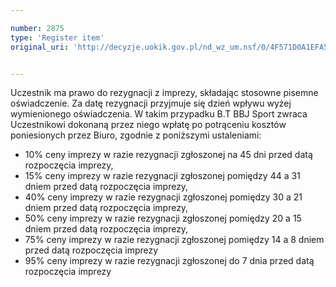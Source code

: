 ```yaml
---

number: 2875
type: 'Register item'
original_uri: 'http://decyzje.uokik.gov.pl/nd_wz_um.nsf/0/4F571D0A1EFA572EC12579B3003806EB?OpenDocument'


---
```


Uczestnik ma prawo do rezygnacji z imprezy, składając stosowne pisemne oświadczenie. Za datę rezygnacji przyjmuje się dzień wpływu wyżej wymienionego oświadczenia. W takim przypadku B.T BBJ Sport zwraca Uczestnikowi dokonaną przez niego wpłatę po potrąceniu kosztów poniesionych przez Biuro, zgodnie z poniższymi ustaleniami:  
- 10% ceny imprezy w razie rezygnacji zgłoszonej na 45 dni przed datą rozpoczęcia imprezy, 
- 15% ceny imprezy w razie rezygnacji zgłoszonej pomiędzy 44 a 31 dniem przed datą rozpoczęcia imprezy, 
- 40% ceny imprezy w razie rezygnacji zgłoszonej pomiędzy 30 a 21 dniem przed datą rozpoczęcia imprezy,  
- 50% ceny imprezy w razie rezygnacji zgłoszonej pomiędzy 20 a 15 dniem przed datą rozpoczęcia imprezy,  
- 75% ceny imprezy w razie rezygnacji zgłoszonej pomiędzy 14 a 8 dniem przed datą rozpoczęcia imprezy
- 95% ceny imprezy w razie rezygnacji zgłoszonej do 7 dnia przed datą rozpoczęcia imprezy
